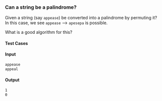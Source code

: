 ### Can a string be a palindrome?

Given a string (say `appease`) be converted into a palindrome by permuting it?
In this case, we see `appease` --> `apesepa` is possible.

What is a good algorithm for this?

#### Test Cases

#### Input
```sh
appease
appeal
```
#### Output
```sh
1
0
```
